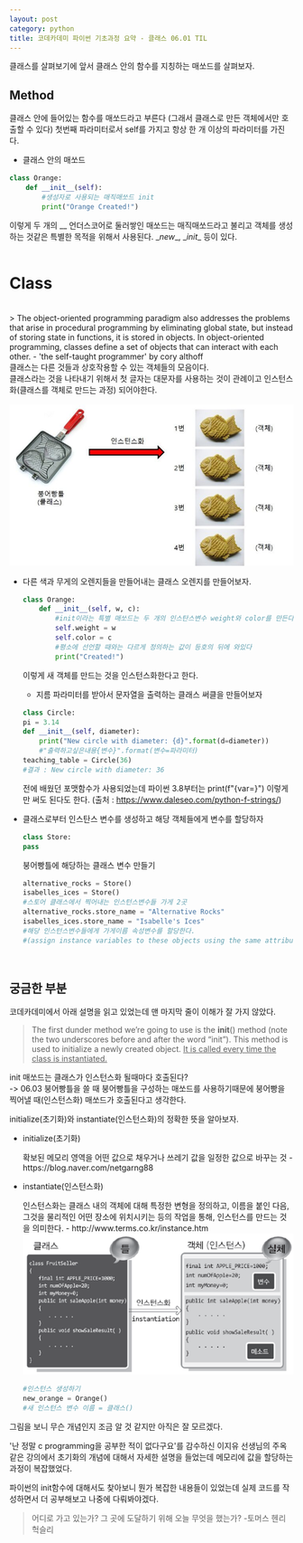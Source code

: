 ```yaml
---
layout: post
category: python
title: 코데카데미 파이썬 기초과정 요약 - 클래스 06.01 TIL
---
```


클래스를 살펴보기에 앞서 클래스 안의 함수를 지칭하는 매쏘드를 살펴보자.

## Method  
<div class="message">
클래스 안에 들어있는 함수를 매쏘드라고 부른다 (그래서 클래스로 만든 객체에서만 호출할 수 있다) 
첫번째 파라미터로서 self를 가지고 항상 한 개 이상의 파라미터를 가진다.
</div>      

* 클래스 안의 매쏘드

```python
class Orange:
    def __init__(self):
        #생성자로 사용되는 매직매쏘드 init
        print("Orange Created!")
```    

이렇게 두 개의 __ 언더스코어로 둘러쌓인 매쏘드는 매직매쏘드라고 불리고 객체를 생성하는 것같은 특별한 목적을 위해서 사용된다. \__new__, \__init__ 등이 있다.      
<br>

# Class
<br>
> The object-oriented programming paradigm also addresses the problems that arise in procedural programming by eliminating global state, but instead of storing state in functions, it is stored in objects. In object-oriented programming, classes define a set of objects that can interact with each other. - 'the self-taught programmer' by cory althoff    
<div class="message">
클래스는 다른 것들과 상호작용할 수 있는 객체들의 모음이다.<br>
클래스라는 것을 나타내기 위해서 첫 글자는 대문자를 사용하는 것이 관례이고 인스턴스화(클래스를 객체로 만드는 과정) 되어야한다. 
</div>  

<br>
<img src = "../public/img/instantiate1.jpeg">    
<br>

* 다른 색과 무게의 오렌지들을 만들어내는 클래스 오렌지를 만들어보자.    

    ```python
    class Orange:
        def __init__(self, w, c):
            #init이라는 특별 매쏘드는 두 개의 인스탄스변수 weight와 color를 만든다.
            self.weight = w
            self.color = c
            #평소에 선언할 때와는 다르게 정의하는 값이 등호의 뒤에 와있다
            print("Created!")
    ```    

    이렇게 새 객체를 만드는 것을 인스턴스화한다고 한다.
    <br>
    * 지름 파라미터를 받아서 문자열을 출력하는 클래스 써클을 만들어보자

    ```python
    class Circle:
    pi = 3.14
    def __init__(self, diameter):
        print("New circle with diameter: {d}".format(d=diameter))
        #"출력하고싶은내용{변수}".format(변수=파라미터)
    teaching_table = Circle(36)
    #결과 : New circle with diameter: 36
    ```  
    전에 배웠던 포맷함수가 사용되었는데 파이썬 3.8부터는 print(f"{var=}") 이렇게만 써도 된다도 한다. 
    (출처 : https://www.daleseo.com/python-f-strings/) 

* 클래스로부터 인스탄스 변수를 생성하고 해당 객체들에게 변수를 할당하자

    ```python
    class Store:
    pass
    ```
    붕어빵틀에 해당하는 클래스 변수 만들기  

    ```python
    alternative_rocks = Store() 
    isabelles_ices = Store()
    #스토어 클래스에서 찍어내는 인스턴스변수들 가게 2곳
    alternative_rocks.store_name = "Alternative Rocks" 
    isabelles_ices.store_name = "Isabelle's Ices"
    #해당 인스턴스변수들에게 가게이름 속성변수를 할당한다. 
    #(assign instance variables to these objects using the same attribute notation that was used for accessing class variables.)
    ```
<br>

## 궁금한 부분

코데카데미에서 아래 설명을 읽고 있었는데 맨 마지막 줄이 이해가 잘 가지 않았다.

>The first dunder method we’re going to use is the __init__() method (note the two underscores before and after the word “init”). This method is used to initialize a newly created object. <u>It is called every time the class is instantiated.</u> 


init 매쏘드는 클래스가 인스턴스화 될때마다 호출된다?  
-> 06.03 붕어빵틀을 쓸 때 붕어빵틀을 구성하는 매쏘드를 사용하기때문에 붕어빵을 찍어낼 때(인스턴스화) 매쏘드가 호출된다고 생각한다.

initialize(초기화)와 instantiate(인스턴스화)의 정확한 뜻을 알아보자.


* initialize(초기화)

    <div class="message">
    확보된 메모리 영역을 어떤 값으로 채우거나 쓰레기 값을 일정한 값으로 바꾸는 것 - https://blog.naver.com/netgarng88
    </div>


* instantiate(인스턴스화)

    <div class="message">
    인스턴스화는 클래스 내의 객체에 대해 특정한 변형을 정의하고, 이름을 붙인 다음, 그것을 물리적인 어떤 장소에 위치시키는 등의 작업을 통해, 인스턴스를 만드는 것을 의미한다. - http://www.terms.co.kr/instance.htm
    </div>  

    <img src = "../public/img/instantiate2.png">  

    ```python
    #인스턴스 생성하기
    new_orange = Orange()
    #새 인스턴스 변수 이름 = 클래스()
    ```

그림을 보니 무슨 개념인지 조금 알 것 같지만 아직은 잘 모르겠다.

'난 정말 c programming을 공부한 적이 없다구요'를 감수하신 이지유 선생님의 주옥같은 강의에서 초기화의 개념에 대해서 자세한 설명을 들었는데 메모리에 값을 할당하는 과정이 복잡했었다.

파이썬의 init함수에 대해서도 찾아보니 뭔가 복잡한 내용들이 있었는데 실제 코드를 작성하면서 더 공부해보고 나중에 다뤄봐야겠다.

> 어디로 가고 있는가?
그 곳에 도달하기 위해 오늘 무엇을 했는가?   -토머스 헨리 헉슬리
